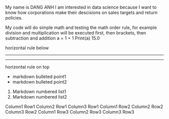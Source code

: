 My name is DANG ANH
I am interested in data science because I want to know how corporations make their descisions on sales targets and return policies.

My code will do simple math and testing the math order rule, for example division and multiplication will be executed first, then brackets, then subtraction and addition
a = 1 + 1
Print(a)
15.0

horizontal rule below
____________________________
____________________________
horizontal rule on top

* markdown bulleted point1
* markdown bulleted point2
1. Markdown numbered list1
2. Markdown numbered list2

Column1 Row1	Column2 Row1	Column3 Row1
Column1 Row2	Column2 Row2	Column3 Row2
Column1 Row3	Column2 Row3	Column3 Row3
